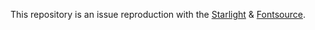 This repository is an issue reproduction with the [Starlight](https://starlight.astro.build/) & [Fontsource](https://fontsource.org/).
